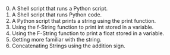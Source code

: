 0. A Shell script that runs a Python script.
1. A Shell script that runs Python code.
2. A Python script that prints a string using the print function.
3. Using the f-String function to print int stored in a variable.
4. Using the F-String function to print a float stored in a variable.
5. Getting more familiar with the string.
6. Concatenating Strings using the addition sign.
